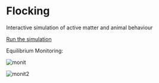 # Flocking
Interactive simulation of active matter and animal behaviour 

[Run the simulation](https://marcoleonardi97.github.io/flocking)


Equilibrium Monitoring:

![monit](https://github.com/user-attachments/assets/1a6b1777-7ed9-4381-b5ae-f6537c31d0ca)

![monit2](https://github.com/user-attachments/assets/1b2fb80a-9dfa-4513-b92b-6e945a3bca4d)
